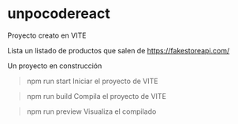 # unpocodereact

Proyecto creato en VITE

Lista un listado de productos que salen de https://fakestoreapi.com/

Un proyecto en construcción

> npm run start
Iniciar el proyecto de VITE

> npm run build
Compila el proyecto de VITE

> npm run preview
Visualiza el compilado
